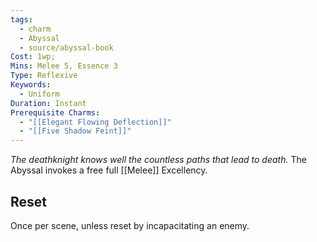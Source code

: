 ```yaml
---
tags:
  - charm
  - Abyssal
  - source/abyssal-book
Cost: 1wp; 
Mins: Melee 5, Essence 3
Type: Reflexive
Keywords:
  - Uniform
Duration: Instant
Prerequisite Charms:
  - "[[Elegant Flowing Deflection]]"
  - "[[Five Shadow Feint]]"
---
```

*The deathknight knows well the countless paths that lead to death.*
The Abyssal invokes a free full [[Melee]] Excellency.
## Reset 
Once per scene, unless reset by incapacitating an enemy.